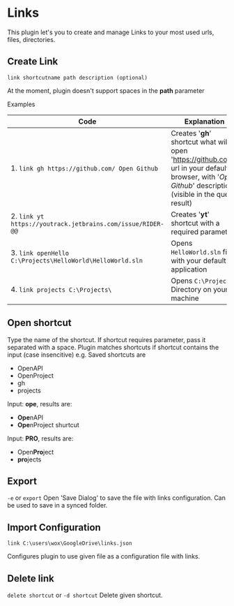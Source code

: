 # Links
This plugin let's you to create and manage Links to your most used urls, files, directories.


## Create Link

    link shortcutname path description (optional)
At the moment, plugin doesn't support spaces in the **path** parameter

Examples

|Code|Explanation  | 
|--|--|
| 1. `link gh https://github.com/ Open Github` | Creates '**gh**' shortcut what will open 'https://github.com/' url in your default browser, with '*Open Github*' description (visible in the query result)  |
| 2. `link yt https://youtrack.jetbrains.com/issue/RIDER-@@` | Creates '**yt**' shortcut with a required parameter | 
| 3. `link openHello C:\Projects\HelloWorld\HelloWorld.sln` |Opens `HelloWorld.sln` file with your default application| 
| 4. `link projects C:\Projects\` |Opens `C:\Projects\` Directory on your machine | 

## Open shortcut
Type the name of the shortcut. If shortcut requires parameter, pass it separated with a space.
Plugin matches shortcuts if shortcut contains the input (case insencitive)
e.g. Saved shortcuts are

 - OpenAPI 
 - OpenProject 
 - gh 
 - projects

Input:  **ope**, results are: 
 - **Ope**nAPI
 - **Ope**nProject shurtcut

Input: **PRO**, results are: 
- Open**Pro**ject
- **pro**jects

## Export

`-e` or `export`
Open 'Save Dialog' to save the file with links configuration. Can be used to save in a synced folder.

## Import Configuration

    link C:\users\wox\GoogleDrive\links.json
Configures plugin to use given file as a configuration file with links.
## Delete link
`delete shortcut` or `-d shortcut`
Delete given shortcut.
